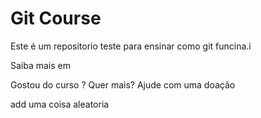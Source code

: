 # Git Course

Este é um repositorio teste para ensinar como git funcina.i

Saiba mais em


Gostou do curso ? Quer mais? Ajude com uma doação


add uma coisa aleatoria
